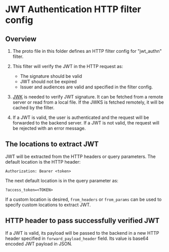 # JWT Authentication HTTP filter config

## Overview

1. The proto file in this folder defines an HTTP filter config for "jwt_authn" filter.

2. This filter will verify the JWT in the HTTP request as:
    - The signature should be valid
    - JWT should not be expired
    - Issuer and audiences are valid and specified in the filter config.

3. [JWK](https://tools.ietf.org/html/rfc7517#appendix-A) is needed to verify JWT signature. It can be fetched from a remote server or read from a local file. If the JWKS is fetched remotely, it will be cached by the filter.

3. If a JWT is valid, the user is authenticated and the request will be forwarded to the backend server. If a JWT is not valid, the request will be rejected with an error message.

## The locations to extract JWT

JWT will be extracted from the HTTP headers or query parameters. The default location is the HTTP header:
```
Authorization: Bearer <token>
```
The next default location is in the query parameter as:
```
?access_token=<TOKEN>
```

If a custom location is desired, `from_headers` or `from_params` can be used to specify custom locations to extract JWT.

## HTTP header to pass successfully verified JWT

If a JWT is valid, its payload will be passed to the backend in a new HTTP header specified in `forward_payload_header` field. Its value is base64 encoded JWT payload in JSON.
